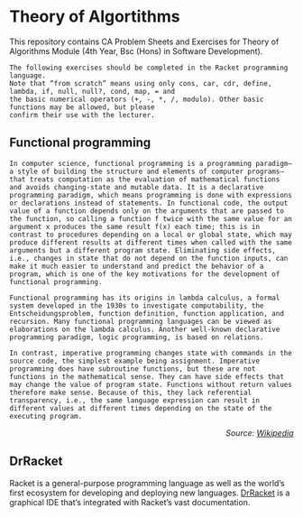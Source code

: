 # Theory of Algortithms

This repository contains CA Problem Sheets and Exercises for Theory of Algorithms Module (4th Year, Bsc (Hons) in Software Development).

```
The following exercises should be completed in the Racket programming language.
Note that “from scratch” means using only cons, car, cdr, define, lambda, if, null, null?, cond, map, = and
the basic numerical operators (+, -, *, /, modulo). Other basic functions may be allowed, but please 
confirm their use with the lecturer.

```

## Functional programming

```In computer science, functional programming is a programming paradigm—a style of building the structure and elements of computer programs—that treats computation as the evaluation of mathematical functions and avoids changing-state and mutable data. It is a declarative programming paradigm, which means programming is done with expressions or declarations instead of statements. In functional code, the output value of a function depends only on the arguments that are passed to the function, so calling a function f twice with the same value for an argument x produces the same result f(x) each time; this is in contrast to procedures depending on a local or global state, which may produce different results at different times when called with the same arguments but a different program state. Eliminating side effects, i.e., changes in state that do not depend on the function inputs, can make it much easier to understand and predict the behavior of a program, which is one of the key motivations for the development of functional programming.```

```Functional programming has its origins in lambda calculus, a formal system developed in the 1930s to investigate computability, the Entscheidungsproblem, function definition, function application, and recursion. Many functional programming languages can be viewed as elaborations on the lambda calculus. Another well-known declarative programming paradigm, logic programming, is based on relations.```

```In contrast, imperative programming changes state with commands in the source code, the simplest example being assignment. Imperative programming does have subroutine functions, but these are not functions in the mathematical sense. They can have side effects that may change the value of program state. Functions without return values therefore make sense. Because of this, they lack referential transparency, i.e., the same language expression can result in different values at different times depending on the state of the executing program.```

<p align="right" bold>
<i>Source: <a href="https://en.wikipedia.org/wiki/Functional_programming">Wikipedia</a></i>
</p>

## DrRacket

Racket is a general-purpose programming language as well as the world’s first ecosystem for developing and deploying new languages. [DrRacket](https://racket-lang.org/) is a graphical IDE that’s integrated with Racket’s vast documentation.